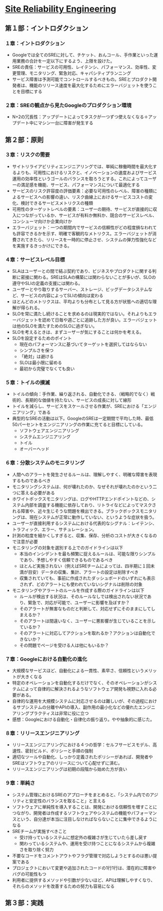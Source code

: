 # [Site Reliability Engineering](https://www.oreilly.co.jp/books/9784873117911/)

## 第１部：イントロダクション

### １章：イントロダクション

- Googleでは全てのSREに対して、チケット、おんコール、手作業といった運用業務の合計を一定以下にするよう、上限を設けた。
- SREの責任：サービスの可用性、レイテンシ、パフォーマンス、効率性、変更管理、モニタリング、緊急対応、キャパシティプランニング
- サービス障害は予測可能でコントロールするべきもの。SREとプロダクト開発者は、機能のリリース速度を最大化するためにエラーバジェットを使うことを目標にする

### ２章：SREの観点から見たGoogleのプロダクション環境

- N+2の冗長性：アップデートによってタスクが一つずつ使えなくなる＋アップデート中にマシン一台に障害が発生する

## 第２部：原則

### ３章：リスクの需要

- サイトリライアビリティエンジニアリングでは、単純に稼働時間を最大化するよりも、可用性におけるリスクと、イノベーションの速度およびサービス運用の効率性というゴールのバランスを取ろうとする。これによってユーザーの満足感を機能、サービス、パフォーマンスについて最適化する
- サービスのリスク許容度の評価要素：必要な可用性のレベル、障害の種類によるサービスへの影響の違い、リスク曲線上におけるサービスコストの変化、検討できるサービスメトリクスの種類
- 可用性のターゲットレベルの要素：ユーザーの期待、サービスが直接的に収入につながっているか、サービスが有料か無料か、競合のサービスレベル、コンシューマ向けか企業向けか
- エラーバジェット：一つの期間内でサービスの信頼性がどの程度損なわれても許容できるかを示す、明確で客観的なメトリクス。エラーバジェットが消費されてきたら、リリースを一時的に停止させ、システムの弾力性強化などを実施するきっかけにできる。

### ４章：サービスレベル目標

- SLAはユーザーとの間で結ぶ契約であり、ビジネスやプロダクトに関する判断に密接に関わる。SREはSLAの構築には関わらないことが多いが、SLOの遵守やSLIの定義の支援には関わる。
- ユーザーとやり取りするサーバー、ストレージ、ビッグデータシステムなど、サービスの内容によってSLIの傾向は変わる
- ほとんどのメトリクスは、平均よりも分布として見る方が状態への適切な理解が得られる。
- SLOを常に満たし続けることを求めるのは現実的ではない。それよりもエラーバジェットを認めて日毎や週ごとに追跡した方が良い。エラーバジェットは他のSLOを満たすためのSLOに過ぎない。
- SLOを考えるときは、まずユーザーが気にすることは何かを考える。
- SLOを設定するためのポイント
  - 現在のパフォーマンスに基づいてターゲットを選択してはならない
  - シンプルさを保つ
  - 「絶対」は避ける
  - SLOは最小限に留める
  - 最初から完璧でなくても良い

### ５章：トイルの撲滅

- トイルの傾向：手作業、繰り返される、自動化できる、（戦略的でなく）戦術的、長期的な価値を持たない、サービスの成長に対して線形
- トイルを減らし、サービスをスケールさせる作業が、SREにおける「エンジニアリング」である
- 典型的なSREの活動は以下。GoogleのSREは一定期間で平均した時、最低50パーセントをエンジニアリングの作業に充てると目標にしている。
  - ソフトウェアエンジニアリング
  - システムエンジニアリング
  - トイル
  - オーバーヘッド

### ６章：分散システムのモニタリング

- 人間へのアラートを発生させるルールは、理解しやすく、明確な障害を表現するものであるべき
- モニタリングシステムは、何が壊れたのか、なぜそれが壊れたのかという二つに答える必要がある
- ホワイトボックスモニタリングは、ログやHTTPエンドポイントなどの、システム内部を調査する機能に依存しており、リトライなどによってマスクされる障害や、近々生じそうな問題を検出できる。ブラックボックスモニタリングは、現在システムが正常に動作していない、というような症状を扱う。
- ユーザーが直接利用するシステムにおける代表的なシグナル：レイテンシ、トラフィック、エラー、サチュレーション。
- 計測の粒度を細かくしすぎると、収集、保存、分析のコストが大きくなるので注意が必要
- モニタリングの対象を選別する上でのガイドラインは以下
  - 本当のインシデントを最も頻繁に捉えるルールは、可能な限りシンプルであり、予想しやすく信頼できるものであるべき
  - ほとんど実施されない（例えばSREチームによっては、四半期に１回未満が目安）データの収集、集計、アラートの設定は削除すべき
  - 収集されていても、事前に作成されたダッシュボードのいずれにも表示されず、どのアラートにも使われていないシグナルは削除の対象
- モニタリングやアラートのルールを作成する際のガイドラインは以下
  - ルールが検出する状況は、そのルールなしでは検出されない状況であり、緊急で、対応が可能で、ユーザーに影響を及ぼすか？
  - そのアラートが無害なものだと判断して、対応せずにそのままにしてしまえるか？
  - そのアラートは間違いなく、ユーザーに悪影響が生じていることを示しているか？
  - そのアラートに対応してアクションを取れるか？アクションは自動化できないか？
  - その問題でページを受ける人は他にもいるか？

### ７章：Googleにおける自動化の進化

- 大規模なサービスほど、自動化による一貫性、素早さ、信頼性というメリットが大きくなる
- 特定のオペレーションを自動化するだけでなく、そのオペレーションがシステムによって自律的に解決されるようなソフトウェア開発も視野に入れる必要がある。
- 自律的な運用を大規模システムに対応させるのは難しいが、その過程におけるサブシステムの分離やAPIの導入、副作用の最小化などの優れたエンジニアリングプラクティスは非常に役に立つ
- 感想：Googleにおける自動化・自律化の振り返り。やや抽象的に感じた。

### ８章：リリースエンジニアリング

- リリースエンジニアリングにおける４つの哲学：セルフサービスモデル、高速性、密封ビルド、ポリシーと手順の強制
- 適切なツールや自動化、しっかり定義されたポリシーがあれば、開発者やSREはソフトウェアのリリースについて心配せずに済む。
- リリースエンジニアリングは初期の段階から始めた方が良い

### ９章：単純さ

- システム管理におけるSREのアプローチをまとめると、「システム内でのアジリティと安定性のバランスを取ること」と言える
- ソフトウェアに単純性を導入することは、開発における信頼性を増すことにつながり、開発者は作成するソフトウェアやシステムの機能やパフォーマンスという、自分達が本当に注目しなければならないことに集中できるようになる
- SREチームが実施すべきこと
  - 受け持っているシステムに想定外の複雑さが生じていたら差し戻す
  - 関わっているシステムや、運用を受け持つことになるシステムから複雑さを取り除く努力
- 不要なコードをコメントアウトやフラグ管理で対応しようとするのは悪い提案である
- プロジェクトにおいて変更や追加されたコードの1行1行は、潜在的に障害やバグの可能性もつ
- 利用者に提供するメソッドや引数が少ないほど、APIは理解しやすくなり、それらのメソッドを改善するための努力も容易になる

## 第３部：実践

